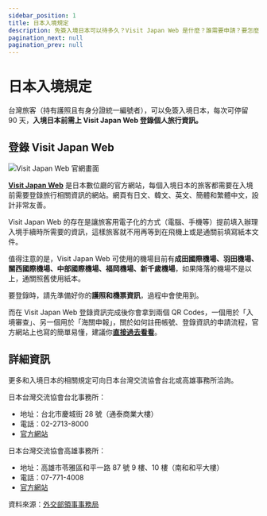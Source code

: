 ```yaml
---
sidebar_position: 1
title: 日本入境規定
description: 免簽入境日本可以待多久？Visit Japan Web 是什麼？誰需要申請？要怎麼使用？
pagination_next: null
pagination_prev: null
---
```


# 日本入境規定

台灣旅客（持有護照且有身分證統一編號者），可以免簽入境日本，每次可停留 90 天，**入境日本前需上 Visit Japan Web 登錄個人旅行資訊。**

## 登錄 Visit Japan Web

![Visit Japan Web 官網畫面](visit-japan-web.png)

[**Visit Japan Web**](https://vjw-lp.digital.go.jp/zh-hant/) 是日本數位廳的官方網站，每個入境日本的旅客都需要在入境前需要登錄旅行相關資訊的網站。網頁有日文、韓文、英文、簡體和繁體中文，設計非常友善。

Visit Japan Web 的存在是讓旅客用電子化的方式（電腦、手機等）提前填入辦理入境手續時所需要的資訊，這樣旅客就不用再等到在飛機上或是通關前填寫紙本文件。

值得注意的是，Visit Japan Web 可使用的機場目前有**成田國際機場、羽田機場、關西國際機場、中部國際機場、福岡機場、新千歲機場**，如果降落的機場不是以上，通關照舊使用紙本。

要登錄時，請先準備好你的**護照和機票資訊**，過程中會使用到。

而在 Visit Japan Web 登錄資訊完成後你會拿到兩個 QR Codes，一個用於「入境審查」、另一個用於「海關申報」，關於如何註冊帳號、登錄資訊的申請流程，官方網站上也寫的簡單易懂，建議你[**直接過去看看**](https://vjw-lp.digital.go.jp/zh-hant/howto/)。

## 詳細資訊

更多和入境日本的相關規定可向日本台灣交流協會台北或高雄事務所洽詢。

日本台灣交流協會台北事務所：
- 地址：台北市慶城街 28 號（通泰商業大樓）
- 電話：02-2713-8000
- [官方網站](https://www.koryu.or.jp/tw)

日本台灣交流協會高雄事務所：
- 地址：高雄市苓雅區和平一路 87 號 9 樓、10 樓（南和和平大樓）
- 電話：07-771-4008
- [官方網站](https://www.koryu.or.jp/tw)

資料來源：[外交部領事事務局](https://www.boca.gov.tw/sp-foof-countrycp-03-33-90862-02-1.html)